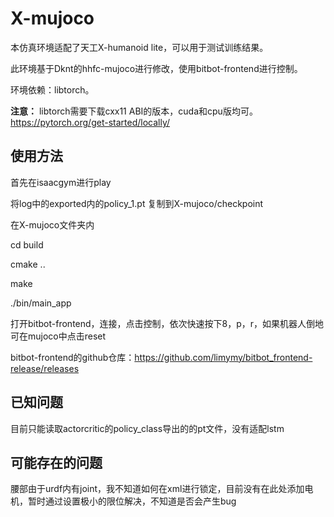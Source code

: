 # X-mujoco
本仿真环境适配了天工X-humanoid lite，可以用于测试训练结果。

此环境基于Dknt的hhfc-mujoco进行修改，使用bitbot-frontend进行控制。

环境依赖：libtorch。 

**注意：**
libtorch需要下载cxx11 ABI的版本，cuda和cpu版均可。https://pytorch.org/get-started/locally/


## 使用方法
首先在isaacgym进行play

将log中的exported内的policy_1.pt 复制到X-mujoco/checkpoint

在X-mujoco文件夹内

cd build

cmake .. 

make   

./bin/main_app

打开bitbot-frontend，连接，点击控制，依次快速按下8，p，r，如果机器人倒地可在mujoco中点击reset 




bitbot-frontend的github仓库：https://github.com/limymy/bitbot_frontend-release/releases

## 已知问题
目前只能读取actorcritic的policy_class导出的的pt文件，没有适配lstm


## 可能存在的问题
腰部由于urdf内有joint，我不知道如何在xml进行锁定，目前没有在此处添加电机，暂时通过设置极小的限位解决，不知道是否会产生bug


